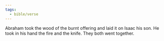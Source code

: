 ```yaml
---
tags:
  - bible/verse
---
```

Abraham took the wood of the burnt offering and laid it on Isaac his son. He took in his hand the fire and the knife. They both went together.